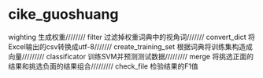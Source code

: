 # cike_guoshuang

wighting 生成权重////////
filter 过滤掉权重词典中的视角词///////
convert_dict 将Excel输出的csv转换成utf-8///////
create_training_set 根据词典将训练集构造成向量/////////
classificator 训练SVM并预测测试数据/////////
merge 将挑选正面的结果和挑选负面的结果组合/////////
check_file 检验结果的F1值
